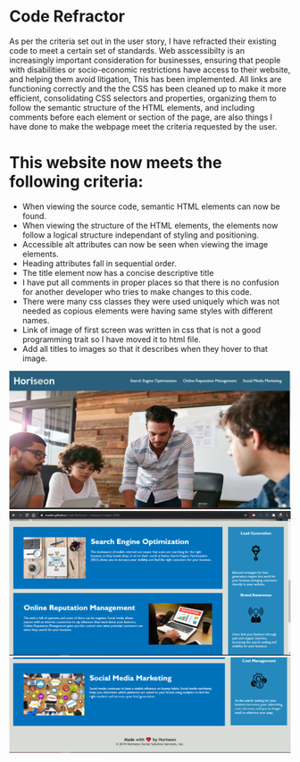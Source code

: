 # Code Refractor

As per the criteria set out in the user story, I have refracted their existing code to meet a certain set of standards. Web asscessibilty is an increasingly important consideration for businesses, ensuring that people with disabilities or socio-economic restrictions have access to their website, and helping them avoid litigation, This has been implemented. All links are functioning correctly and the the CSS has been cleaned up to make it more efficient, consolidating CSS selectors and properties, organizing them to follow the semantic structure of the HTML elements, and including comments before each element or section of the page, are also things I have done to make the webpage meet the criteria requested by the user.

# This website now meets the following criteria:

* When viewing the source code, semantic HTML elements can now be found.
* When viewing the structure of the HTML elements, the elements now follow a logical structure independant of styling and positioning.
* Accessible alt attributes can now be seen when viewing the image elements.
* Heading attributes fall in sequential order.
* The title element now has a concise descriptive title
* I have put all comments in proper places so that there is no confusion for another developer who tries to make changes to this code.
* There were many css classes they were used uniquely which was not needed as copious elements were having same styles with different names.
* Link of image of first screen was written in css that is not a good programming trait so I have moved it to html file.
* Add all titles to images so that it describes when they hover to that image.

![first page / index.html](./assets/images/firstpage.png)
![first page part 2](./assets/images/firstpagepart2.png)
![first page part 3](./assets/images/firstpagepart3.png)



